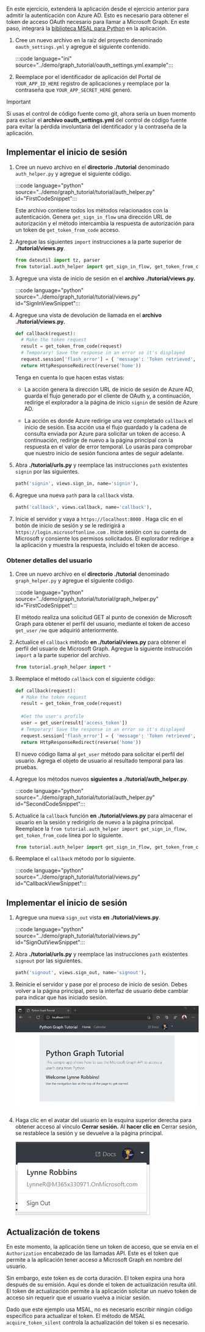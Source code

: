 <!-- markdownlint-disable MD002 MD041 -->

En este ejercicio, extenderá la aplicación desde el ejercicio anterior para admitir la autenticación con Azure AD. Esto es necesario para obtener el token de acceso OAuth necesario para llamar a Microsoft Graph. En este paso, integrará la [biblioteca MSAL para Python](https://github.com/AzureAD/microsoft-authentication-library-for-python) en la aplicación.

1. Cree un nuevo archivo en la raíz del proyecto denominado `oauth_settings.yml` y agregue el siguiente contenido.

    :::code language="ini" source="../demo/graph_tutorial/oauth_settings.yml.example":::

1. Reemplace por el identificador de aplicación del Portal de `YOUR_APP_ID_HERE` registro de aplicaciones y reemplace por la contraseña que `YOUR_APP_SECRET_HERE` generó.

> [!IMPORTANT]
> Si usas el control de código fuente como git, ahora sería un buen momento para excluir el **archivo oauth_settings.yml** del control de código fuente para evitar la pérdida involuntaria del identificador y la contraseña de la aplicación.

## <a name="implement-sign-in"></a>Implementar el inicio de sesión

1. Cree un nuevo archivo en el **directorio ./tutorial** denominado `auth_helper.py` y agregue el siguiente código.

    :::code language="python" source="../demo/graph_tutorial/tutorial/auth_helper.py" id="FirstCodeSnippet":::

    Este archivo contiene todos los métodos relacionados con la autenticación. Genera `get_sign_in_flow` una dirección URL de autorización y el método intercambia la respuesta de autorización para un token de `get_token_from_code` acceso.

1. Agregue las siguientes `import` instrucciones a la parte superior de **./tutorial/views.py**.

    ```python
    from dateutil import tz, parser
    from tutorial.auth_helper import get_sign_in_flow, get_token_from_code
    ```

1. Agregue una vista de inicio de sesión en el **archivo ./tutorial/views.py.**

    :::code language="python" source="../demo/graph_tutorial/tutorial/views.py" id="SignInViewSnippet":::

1. Agregue una vista de devolución de llamada en el **archivo ./tutorial/views.py.**

    ```python
    def callback(request):
      # Make the token request
      result = get_token_from_code(request)
      # Temporary! Save the response in an error so it's displayed
      request.session['flash_error'] = { 'message': 'Token retrieved', 'debug': format(result) }
      return HttpResponseRedirect(reverse('home'))
    ```

    Tenga en cuenta lo que hacen estas vistas:

    - La acción genera la dirección URL de inicio de sesión de Azure AD, guarda el flujo generado por el cliente de OAuth y, a continuación, redirige el explorador a la página de inicio `signin` de sesión de Azure AD.

    - La acción es donde Azure redirige una vez completado `callback` el inicio de sesión. Esa acción usa el flujo guardado y la cadena de consulta enviada por Azure para solicitar un token de acceso. A continuación, redirige de nuevo a la página principal con la respuesta en el valor de error temporal. Lo usarás para comprobar que nuestro inicio de sesión funciona antes de seguir adelante.

1. Abra **./tutorial/urls.py** y reemplace las instrucciones `path` existentes `signin` por las siguientes.

    ```python
    path('signin', views.sign_in, name='signin'),
    ```

1. Agregue una nueva `path` para la `callback` vista.

    ```python
    path('callback', views.callback, name='callback'),
    ```

1. Inicie el servidor y vaya a `https://localhost:8000` . Haga clic en el botón de inicio de sesión y se le redirigirá a `https://login.microsoftonline.com` . Inicie sesión con su cuenta de Microsoft y consiente los permisos solicitados. El explorador redirige a la aplicación y muestra la respuesta, incluido el token de acceso.

### <a name="get-user-details"></a>Obtener detalles del usuario

1. Cree un nuevo archivo en el **directorio ./tutorial** denominado `graph_helper.py` y agregue el siguiente código.

    :::code language="python" source="../demo/graph_tutorial/tutorial/graph_helper.py" id="FirstCodeSnippet":::

    El método realiza una solicitud GET al punto de conexión de Microsoft Graph para obtener el perfil del usuario, mediante el token de acceso `get_user` `/me` que adquirió anteriormente.

1. Actualice el `callback` método **en ./tutorial/views.py** para obtener el perfil del usuario de Microsoft Graph. Agregue la siguiente instrucción `import` a la parte superior del archivo.

    ```python
    from tutorial.graph_helper import *
    ```

1. Reemplace el método `callback` con el siguiente código:

    ```python
    def callback(request):
      # Make the token request
      result = get_token_from_code(request)

      #Get the user's profile
      user = get_user(result['access_token'])
      # Temporary! Save the response in an error so it's displayed
      request.session['flash_error'] = { 'message': 'Token retrieved', 'debug': 'User: {0}\nToken: {1}'.format(user, result) }
      return HttpResponseRedirect(reverse('home'))
    ```

    El nuevo código llama al `get_user` método para solicitar el perfil del usuario. Agrega el objeto de usuario al resultado temporal para las pruebas.

1. Agregue los métodos nuevos **siguientes a ./tutorial/auth_helper.py**.

    :::code language="python" source="../demo/graph_tutorial/tutorial/auth_helper.py" id="SecondCodeSnippet":::

1. Actualice la `callback` función **en ./tutorial/views.py** para almacenar el usuario en la sesión y redirigirlo de nuevo a la página principal. Reemplace la `from tutorial.auth_helper import get_sign_in_flow, get_token_from_code` línea por lo siguiente.

    ```python
    from tutorial.auth_helper import get_sign_in_flow, get_token_from_code, store_user, remove_user_and_token, get_token
    ```

1. Reemplace el `callback` método por lo siguiente.

    :::code language="python" source="../demo/graph_tutorial/tutorial/views.py" id="CallbackViewSnippet":::

## <a name="implement-sign-out"></a>Implementar el inicio de sesión

1. Agregue una nueva `sign_out` vista **en ./tutorial/views.py**.

    :::code language="python" source="../demo/graph_tutorial/tutorial/views.py" id="SignOutViewSnippet":::

1. Abra **./tutorial/urls.py** y reemplace las instrucciones `path` existentes `signout` por las siguientes.

    ```python
    path('signout', views.sign_out, name='signout'),
    ```

1. Reinicie el servidor y pase por el proceso de inicio de sesión. Debes volver a la página principal, pero la interfaz de usuario debe cambiar para indicar que has iniciado sesión.

    ![Una captura de pantalla de la página de inicio después de iniciar sesión](./images/add-aad-auth-01.png)

1. Haga clic en el avatar del usuario en la esquina superior derecha para obtener acceso al vínculo **Cerrar sesión.** Al **hacer clic en** Cerrar sesión, se restablece la sesión y se devuelve a la página principal.

    ![Una captura de pantalla del menú desplegable con el vínculo Cerrar sesión](./images/add-aad-auth-02.png)

## <a name="refreshing-tokens"></a>Actualización de tokens

En este momento, la aplicación tiene un token de acceso, que se envía en el `Authorization` encabezado de las llamadas API. Este es el token que permite a la aplicación tener acceso a Microsoft Graph en nombre del usuario.

Sin embargo, este token es de corta duración. El token expira una hora después de su emisión. Aquí es donde el token de actualización resulta útil. El token de actualización permite a la aplicación solicitar un nuevo token de acceso sin requerir que el usuario vuelva a iniciar sesión.

Dado que este ejemplo usa MSAL, no es necesario escribir ningún código específico para actualizar el token. El método de MSAL `acquire_token_silent` controla la actualización del token si es necesario.
